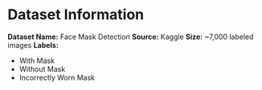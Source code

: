 # Dataset Information
**Dataset Name:** Face Mask Detection
**Source:** Kaggle
**Size:** ~7,000 labeled images
**Labels:**
- With Mask
- Without Mask
- Incorrectly Worn Mask
